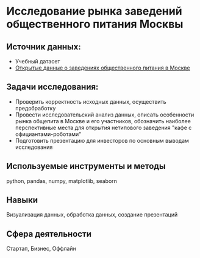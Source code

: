 # Исследование рынка заведений общественного питания Москвы

## Источник данных:
* Учебный датасет
* [Открытые данные о заведениях общественного питания в Москве](https://data.mos.ru/opendata/7710881420-obshchestvennoe-pitanie-v-moskve)

## Задачи исследования:
* Проверить корректность исходных данных, осуществить предобработку
* Провести исследовательский анализ данных, описать особенности рынка общепита в Москве и его участников, обозначить наиболее перспективные места для открытия нетипового заведения "кафе с официантами-роботами"
* Подготовить презентацию для инвесторов по основным выводам исследования

## Используемые инструменты и методы
python, pandas, numpy, matplotlib, seaborn

## Навыки
Визуализация данных, обработка данных, создание презентаций

## Сфера деятельности
Стартап, Бизнес, Оффлайн
